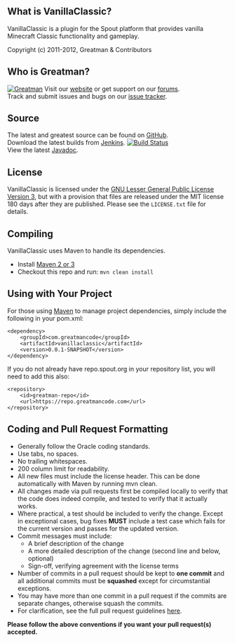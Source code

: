 What is VanillaClassic?
----------------
VanillaClassic is a plugin for the Spout platform that provides vanilla Minecraft Classic functionality and gameplay.

Copyright (c) 2011-2012, Greatman & Contributors

Who is Greatman?
------------------------
[![Greatman](http://www.gravatar.com/avatar/9f5dab0846895bfb4308393bd2aac4c9?d=mm&r=pg&s=48)](http://www.spout.org/members/greatman.101/)
Visit our [website][Website] or get support on our [forums][Forums].  
Track and submit issues and bugs on our [issue tracker][Issues].


Source
------
The latest and greatest source can be found on [GitHub].  
Download the latest builds from [Jenkins].  [![Build Status](http://jenkins.greatmancode.com/VanillaClassic/badge/icon)][Jenkins]  
View the latest [Javadoc].

License
-------
VanillaClassic is licensed under the [GNU Lesser General Public License Version 3][License], but with a provision that files are released under the MIT license 180 days after they are published. Please see the `LICENSE.txt` file for details.

Compiling
---------
VanillaClassic uses Maven to handle its dependencies.

* Install [Maven 2 or 3](http://maven.apache.org/download.html)  
* Checkout this repo and run: `mvn clean install`

Using with Your Project
-----------------------
For those using [Maven](http://maven.apache.org/download.html) to manage project dependencies, simply include the following in your pom.xml:

    <dependency>
        <groupId>com.greatmancode</groupId>
        <artifactId>vanillaclassic</artifactId>
        <version>0.0.1-SNAPSHOT</version>
    </dependency>

If you do not already have repo.spout.org in your repository list, you will need to add this also:

    <repository>
        <id>greatman-repo</id>
        <url>https://repo.greatmancode.com</url>
    </repository>

Coding and Pull Request Formatting
----------------------------------
* Generally follow the Oracle coding standards.
* Use tabs, no spaces.
* No trailing whitespaces.
* 200 column limit for readability.
* All new files must include the license header. This can be done automatically with Maven by running mvn clean.
* All changes made via pull requests first be compiled locally to verify that the code does indeed compile, and tested to verify that it actually works.
* Where practical, a test should be included to verify the change. Except in exceptional cases, bug fixes **MUST** include a test case which fails for the current version and passes for the updated version.
* Commit messages must include:
    - A brief description of the change
    - A more detailed description of the change (second line and below, optional)
    - Sign-off, verifying agreement with the license terms
* Number of commits in a pull request should be kept to **one commit** and all additional commits must be **squashed** except for circumstantial exceptions.
* You may have more than one commit in a pull request if the commits are separate changes, otherwise squash the commits.
* For clarification, see the full pull request guidelines [here](http://spout.in/prguide).

**Please follow the above conventions if you want your pull request(s) accepted.**

[License]: http://www.spout.org/SpoutDevLicenseV1.txt
[Website]: http://forums.spout.org/threads/gamemode-vanillaclassic-bringing-minecraft-classic-in-spout.6173/
[Forums]: http://forums.spout.org/threads/gamemode-vanillaclassic-bringing-minecraft-classic-in-spout.6173/
[GitHub]: https://github.com/greatman/VanillaClassic
[Javadoc]: http://jenkins.greatmancode.com/Job/VanillaClassic/Javadoc
[Jenkins]: http://jenkins.greatmancode.com/Job/VanillaClassic/
[Issues]: https://github.com/greatman/VanillaClassic/issues